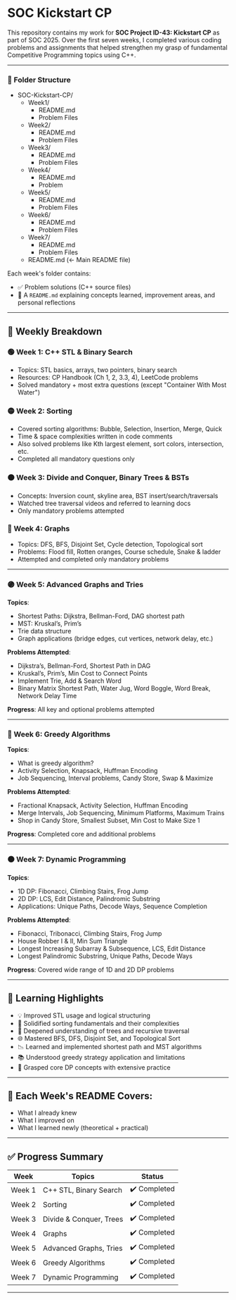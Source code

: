 # SOC Kickstart CP 

This repository contains my work for **SOC Project ID-43: Kickstart CP** as part of SOC 2025. Over the first seven weeks, I completed various coding problems and assignments that helped strengthen my grasp of fundamental Competitive Programming topics using C++.

---
### 📁 Folder Structure

- SOC-Kickstart-CP/
  - Week1/
    - README.md
    - Problem Files
  - Week2/
    - README.md
    - Problem Files
  - Week3/
    - README.md
    - Problem Files
  - Week4/
    - README.md
    - Problem
  - Week5/
    - README.md
    - Problem Files
  - Week6/
    - README.md
    - Problem Files
  - Week7/
    - README.md
    - Problem Files
  - README.md (← Main README file)


Each week's folder contains:
- ✅ Problem solutions (C++ source files)
- 📝 A `README.md` explaining concepts learned, improvement areas, and personal reflections

---

## 📅 Weekly Breakdown

### 🟢 Week 1: C++ STL & Binary Search
- Topics: STL basics, arrays, two pointers, binary search
- Resources: CP Handbook (Ch 1, 2, 3.3, 4), LeetCode problems
- Solved mandatory + most extra questions (except "Container With Most Water")

### 🟡 Week 2: Sorting
- Covered sorting algorithms: Bubble, Selection, Insertion, Merge, Quick
- Time & space complexities written in code comments
- Also solved problems like Kth largest element, sort colors, intersection, etc.
- Completed all mandatory questions only

### 🟠 Week 3: Divide and Conquer, Binary Trees & BSTs
- Concepts: Inversion count, skyline area, BST insert/search/traversals
- Watched tree traversal videos and referred to learning docs
- Only mandatory problems attempted

### 🔵 Week 4: Graphs
- Topics: DFS, BFS, Disjoint Set, Cycle detection, Topological sort
- Problems: Flood fill, Rotten oranges, Course schedule, Snake & ladder
- Attempted and completed only mandatory problems

---

### 🟣 Week 5: Advanced Graphs and Tries
**Topics**:
- Shortest Paths: Dijkstra, Bellman-Ford, DAG shortest path
- MST: Kruskal’s, Prim’s
- Trie data structure
- Graph applications (bridge edges, cut vertices, network delay, etc.)

**Problems Attempted**:
- Dijkstra’s, Bellman-Ford, Shortest Path in DAG
- Kruskal’s, Prim’s, Min Cost to Connect Points
- Implement Trie, Add & Search Word
- Binary Matrix Shortest Path, Water Jug, Word Boggle, Word Break, Network Delay Time

**Progress**: All key and optional problems attempted

---

### 🔴 Week 6: Greedy Algorithms
**Topics**:
- What is greedy algorithm?
- Activity Selection, Knapsack, Huffman Encoding
- Job Sequencing, Interval problems, Candy Store, Swap & Maximize

**Problems Attempted**:
- Fractional Knapsack, Activity Selection, Huffman Encoding
- Merge Intervals, Job Sequencing, Minimum Platforms, Maximum Trains
- Shop in Candy Store, Smallest Subset, Min Cost to Make Size 1

**Progress**: Completed core and additional problems

---

### 🟤 Week 7: Dynamic Programming
**Topics**:
- 1D DP: Fibonacci, Climbing Stairs, Frog Jump
- 2D DP: LCS, Edit Distance, Palindromic Substring
- Applications: Unique Paths, Decode Ways, Sequence Completion

**Problems Attempted**:
- Fibonacci, Tribonacci, Climbing Stairs, Frog Jump
- House Robber I & II, Min Sum Triangle
- Longest Increasing Subarray & Subsequence, LCS, Edit Distance
- Longest Palindromic Substring, Unique Paths, Decode Ways

**Progress**: Covered wide range of 1D and 2D DP problems

---


## 📌 Learning Highlights

- 💡 Improved STL usage and logical structuring
- 🔄 Solidified sorting fundamentals and their complexities
- 🌳 Deepened understanding of trees and recursive traversal
- 🌐 Mastered BFS, DFS, Disjoint Set, and Topological Sort
- 📉 Learned and implemented shortest path and MST algorithms
- 📚 Understood greedy strategy application and limitations
- 🧠 Grasped core DP concepts with extensive practice

---

## 📘 Each Week's README Covers:

- What I already knew
- What I improved on
- What I learned newly (theoretical + practical)

---
## ✅ Progress Summary

| Week | Topics                        | Status     |
|------|-------------------------------|------------|
| Week 1 | C++ STL, Binary Search         | ✔️ Completed |
| Week 2 | Sorting                        | ✔️ Completed |
| Week 3 | Divide & Conquer, Trees       | ✔️ Completed |
| Week 4 | Graphs                         | ✔️ Completed |
| Week 5 | Advanced Graphs, Tries        | ✔️ Completed |
| Week 6 | Greedy Algorithms             | ✔️ Completed |
| Week 7 | Dynamic Programming           | ✔️ Completed |

---
